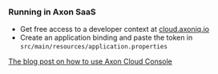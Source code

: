 ### Running in Axon SaaS

* Get free access to a developer context at [cloud.axoniq.io](https://cloud.axoniq.io/)
* Create an application binding and paste the token in `src/main/resources/application.properties`

[The blog post on how to use Axon Cloud Console](https://axoniq.io/blog-overview/how-to-use-axon-cloud-console)
